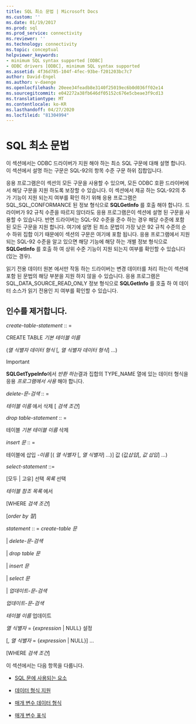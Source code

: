 ```yaml
---
title: SQL 최소 문법 | Microsoft Docs
ms.custom: ''
ms.date: 01/19/2017
ms.prod: sql
ms.prod_service: connectivity
ms.reviewer: ''
ms.technology: connectivity
ms.topic: conceptual
helpviewer_keywords:
- minimum SQL syntax supported [ODBC]
- ODBC drivers [ODBC], minimum SQL syntax supported
ms.assetid: 4f36d785-104f-4fec-93be-f201203bc7c7
author: David-Engel
ms.author: v-daenge
ms.openlocfilehash: 20eee34feadb8e3140f25019ec6b0d036ff02e14
ms.sourcegitcommit: e042272a38fb646df05152c676e5cbeae3f9cd13
ms.translationtype: MT
ms.contentlocale: ko-KR
ms.lasthandoff: 04/27/2020
ms.locfileid: "81304994"
---
```

# <a name="sql-minimum-grammar"></a>SQL 최소 문법
이 섹션에서는 ODBC 드라이버가 지원 해야 하는 최소 SQL 구문에 대해 설명 합니다. 이 섹션에서 설명 하는 구문은 SQL-92의 항목 수준 구문 하위 집합입니다.  
  
 응용 프로그램은이 섹션의 모든 구문을 사용할 수 있으며, 모든 ODBC 호환 드라이버에서 해당 구문을 지원 하도록 보장할 수 있습니다. 이 섹션에서 제공 하는 SQL-92의 추가 기능이 지원 되는지 여부를 확인 하기 위해 응용 프로그램은 SQL_SQL_CONFORMANCE 된 정보 형식으로 **SQLGetInfo** 를 호출 해야 합니다. 드라이버가 92 규칙 수준을 따르지 않더라도 응용 프로그램은이 섹션에 설명 된 구문을 사용할 수 있습니다. 반면 드라이버는 SQL-92 수준을 준수 하는 경우 해당 수준에 포함 된 모든 구문을 지원 합니다. 여기에 설명 된 최소 문법이 가장 낮은 92 규칙 수준의 순수 하위 집합 이기 때문에이 섹션의 구문은 여기에 포함 됩니다. 응용 프로그램에서 지원 되는 SQL-92 수준을 알고 있으면 해당 기능에 해당 하는 개별 정보 형식으로 **SQLGetInfo** 를 호출 하 여 상위 수준 기능이 지원 되는지 여부를 확인할 수 있습니다 (있는 경우).  
  
 읽기 전용 데이터 원본 에서만 작동 하는 드라이버는 변경 데이터를 처리 하는이 섹션에 포함 된 문법의 해당 부분을 지원 하지 않을 수 있습니다. 응용 프로그램은 SQL_DATA_SOURCE_READ_ONLY 정보 형식으로 **SQLGetInfo** 를 호출 하 여 데이터 소스가 읽기 전용인 지 여부를 확인할 수 있습니다.  
  
## <a name="statement"></a>인수를 제거합니다.  
 *create-table-statement* :: =  
  
 CREATE TABLE *기본 테이블 이름*  
  
 (*열 식별자 데이터 형식* [*, 열 식별자 데이터 형식*] ...)  
  
> [!IMPORTANT]  
>  **SQLGetTypeInfo**에서 *반환 하는*결과 집합의 TYPE_NAME 열에 있는 데이터 형식을 응용 *프로그램에서 사용* 해야 합니다.  
  
 *delete-문-검색* :: =  
  
 *테이블 이름* 에서 삭제 [ *검색 조건*]  
  
 *drop table-statement* :: =  
  
 테이블 *기본 테이블 이름* 삭제  
  
 *insert 문* :: =  
  
 테이블에 삽입 *-이름* [( *열 식별자* [, *열 식별자*] ...)]      값 (값*삽입*[, *값 삽입*] ...)  
  
 *select-statement* ::=  
  
 [모두 &#124; 고유] 선택 *목록* 선택  
  
 *테이블 참조 목록* 에서  
  
 [WHERE *검색 조건*]  
  
 [*order by 절*]  
  
 *statement* :: = *create-table 문*  
  
 &#124; *delete-문-검색*  
  
 &#124; *drop table 문*  
  
 &#124; *insert 문*  
  
 &#124; *select 문*  
  
 &#124; *업데이트-문-검색*  
  
 *업데이트-문-검색*  
  
 *테이블 이름* 업데이트  
  
 *열 식별자* = {*expression* &#124; NULL} 설정  
  
 [, *열 식별자* = {*expression* &#124; NULL}] ...  
  
 [WHERE *검색 조건*]  
  
 이 섹션에서는 다음 항목을 다룹니다.  
  
-   [SQL 문에 사용되는 요소](../../../odbc/reference/appendixes/elements-used-in-sql-statements.md)  
  
-   [데이터 형식 지원](../../../odbc/reference/appendixes/data-type-support.md)  
  
-   [매개 변수 데이터 형식](../../../odbc/reference/appendixes/parameter-data-types.md)  
  
-   [매개 변수 표식](../../../odbc/reference/appendixes/parameter-markers.md)
